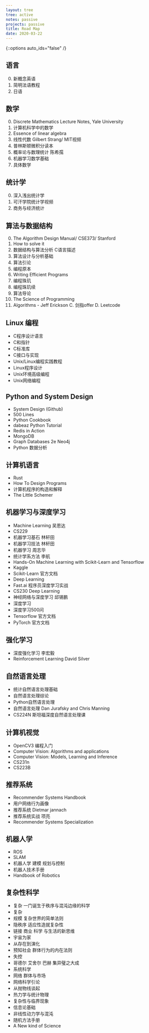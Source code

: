 ```yaml
---
layout: tree
tree: active
notes: passive
projects: passive
title: Road Map
date: 2020-03-22
---
```



{::options auto_ids="false" /}


## 语言
0. 新概念英语
1. 简明法语教程
2. 日语

## 数学
0. Discrete Mathematics Lecture Notes, Yale University
1. 计算机科学中的数学
2. Essence of linear algebra
3. 线性代数 Gilbert Strang/ MIT视频
4. 普林斯顿微积分读本
5. 概率论与数理统计 陈希孺
6. 机器学习数学基础
7. 具体数学

## 统计学
0. 深入浅出统计学
1. 可汗学院统计学视频
2. 商务与经济统计

## 算法与数据结构
0. The Algorithm Design Manual/ CSE373/ Stanford
1. How to solve it
2. 数据结构与算法分析 C语言描述
3. 算法设计与分析基础
4. 算法引论
5. 编程原本
6. Writing Efficient Programs
7. 编程珠玑
8. 编程珠玑续
9. 算法导论
10. The Science of Programming
11. Algorithms - Jeff Erickson
C. 剑指offer
D. Leetcode

## Linux 编程
* C程序设计语言
* C和指针
* C标准库
* C接口与实现
* Unix/Linux编程实践教程
* Linux程序设计
* Unix环境高级编程
* Unix网络编程

## Python and System Design
* System Design (Github)
* 500 Lines
* Python Cookbook
* dabeaz Python Tutorial
* Redis in Action
* MongoDB
* Graph Databases 2e Neo4j
* Python 数据分析

## 计算机语言
* Rust
* How To Design Programs
* 计算机程序的构造和解释
* The Little Schemer

## 机器学习与深度学习
* Machine Learning 吴恩达
* CS229
* 机器学习基石 林轩田
* 机器学习技法 林轩田
* 机器学习 周志华
* 统计学系方法 李航
* Hands-On Machine Learning with Scikit-Learn and Tensorflow
* Kaggle
* Scikit-Learn 官方文档
* Deep Learning
* Fast.ai 程序员深度学习实战
* CS230 Deep Learning
* 神经网络与深度学习 邱锡鹏
* 深度学习
* 深度学习500问
* Tensorflow 官方文档
* PyTorch 官方文档

## 强化学习
* 深度强化学习 李宏毅
* Reinforcement Learning David Silver

## 自然语言处理
* 统计自然语言处理基础
* 自然语言处理综论
* Python自然语言处理
* 自然语言处理 Dan Jurafsky and Chris Manning
* CS224N 斯坦福深度自然语言处理课

## 计算机视觉
* OpenCV3 编程入门
* Computer Vision: Algorithms and applications
* Computer Vision: Models, Learning and Inference
* CS231n
* CS223B

## 推荐系统
* Recommender Systems Handbook
* 用户网络行为画像
* 推荐系统 Dietmar jannach
* 推荐系统实战 项亮
* Recommender Systems Specialization

## 机器人学
* ROS
* SLAM
* 机器人学 建模 规划与控制
* 机器人技术手册
* Handbook of Robotics

## 复杂性科学
* 复杂 一门诞生于秩序与混沌边缘的科学
* 复杂
* 规模 复杂世界的简单法则
* 隐秩序 适应性造就复杂性
* 链接 商业 科学 与生活的新思维
* 宇宙为家
* 从存在到演化
* 预知社会 群体行为的内在法则
* 失控
* 哥德尔 艾舍尔 巴赫 集异璧之大成
* 系统科学
* 网络 群体与市场
* 网络科学引论
* 从抛物线谈起
* 热力学与统计物理
* 复杂性与临界现象
* 信息论基础
* 非线性动力学与混沌
* 随机方法手册
* A New kind of Science

